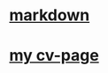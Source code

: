 # [markdown](https://lanecka.github.io/rsschool-cv/cv)
# [my cv-page](https://lanecka.github.io/rsschool-cv/)